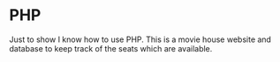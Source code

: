 # PHP

Just to show I know how to use PHP. This is a movie house website and database to keep track of the seats which are available.
